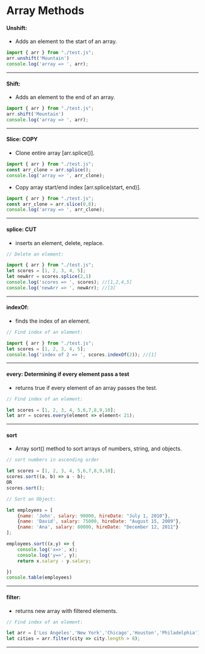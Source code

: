 
# Array Methods
 
#### Unshift: 
* Adds an element to the start of an array.
```javascript
import { arr } from "./test.js";
arr.unshift('Mountain')
console.log('array => ', arr);
```
 ---------------------------------------

#### Shift: 
* Adds an element to the end of an array.
```javascript
import { arr } from "./test.js";
arr.shift('Mountain')
console.log('array => ', arr);
```
 ---------------------------------------

 #### Slice:   COPY
* Clone entire array [arr.splice()].
```javascript
import { arr } from "./test.js";
const arr_clone = arr.splice();
console.log('array => ', arr_clone);
```

* Copy array start/end index [arr.splice(start, end)].
```javascript
import { arr } from "./test.js";
const arr_clone = arr.slice(0,8);
console.log('array => ', arr_clone);
```

 ---------------------------------------

#### splice:   CUT
* inserts an element, delete, replace.
```javascript
// Delete an element:

import { arr } from "./test.js";
let scores = [1, 2, 3, 4, 5];
let newArr = scores.splice(2,1)
console.log('scores => ', scores); //[1,2,4,5]
console.log('newArr => ', newArr); //[3]

```
 ---------------------------------------

#### indexOf:
* finds the index of an element.
```javascript
// Find index of an element:

import { arr } from "./test.js";
let scores = [1, 2, 3, 4, 5];
console.log('index of 2 => ', scores.indexOf(2)); //[1]

```
 ---------------------------------------

#### every: Determining if every element pass a test
* returns true if every element of an array passes the test.
```javascript
// Find index of an element:

let scores = [1, 2, 3, 4, 5,6,7,8,9,10];
let arr = scores.every(element => element< 21);

```
 ---------------------------------------

#### sort
* Array sort() method to sort arrays of numbers, string, and objects.
```javascript
// sort numbers in ascending order

let scores = [1, 2, 3, 4, 5,6,7,8,9,10];
scores.sort((a, b) => a - b);
OR
scores.sort();

```

```javascript
// Sort an Object:

let employees = [
    {name: 'John', salary: 90000, hireDate: "July 1, 2010"},
    {name: 'David', salary: 75000, hireDate: "August 15, 2009"},
    {name: 'Ana', salary: 80000, hireDate: "December 12, 2011"}
];

employees.sort((x,y) => {
    console.log('x=>', x);
    console.log('y=>', y);
    return x.salary - y.salary;

})
console.table(employees)

```

 ---------------------------------------

 #### filter: 
* returns new array with filtered elements.
```javascript
// Find index of an element:

let arr = ['Los Angeles','New York','Chicago','Houston','Philadelphia'];
let cities = arr.filter(city => city.length > 8);

```
 ---------------------------------------
